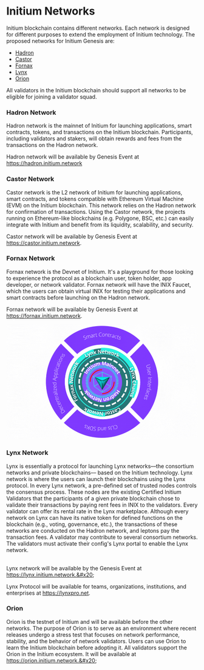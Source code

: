 # Initium Networks

Initium blockchain contains different networks. Each network is designed for different purposes to extend the employment of Initium technology. The proposed networks for Initium Genesis are:

* [Hadron](initium-networks.md#hadron-network)&#x20;
* [Castor](initium-networks.md#hadron-network-1)
* [Fornax](initium-networks.md#fornax)&#x20;
* [Lynx](initium-networks.md#lynx-network)
* [Orion](initium-networks.md#orion)

All validators in the Initium blockchain should support all networks to be eligible for joining a validator squad.&#x20;

### Hadron Network

Hadron network is the mainnet of Initium for launching applications, smart contracts, tokens, and transactions on the Initium blockchain. Participants, including validators and stakers, will obtain rewards and fees from the transactions on the Hadron network. &#x20;

Hadron network will be available by Genesis Event at https://hadron.initium.network

### Castor Network

Castor network is the L2 network of Initium for launching applications, smart contracts, and tokens compatible with Ethereum Virtual Machine (EVM) on the Initium blockchain. This network relies on the Hadron network for confirmation of transactions. Using the Castor network, the projects running on  Ethereum-like blockchains (e.g. Polygone, BSC, etc.) can easily integrate with Initium and benefit from its liquidity, scalability, and security.&#x20;

Castor network will be available by Genesis Event at https://castor.initium.network.

### Fornax Network

Fornax network is the Devnet of Initium. It's a playground for those looking to experience the protocol as a blockchain user, token holder, app developer, or network validator. Fornax network will have the INIX Faucet, which the users can obtain virtual INIX for testing their applications and smart contracts before launching on the Hadron network.

Fornax network will be available by Genesis Event at https://fornax.initium.network.

![Initium Blockchain Layers. Source: Initium Foundation website. ](../.gitbook/assets/layers.gif)

### Lynx Network

Lynx is essentially a protocol for launching Lynx networks––the consortium networks and private blockchains–– based on the Initium technology. Lynx network is where the users can launch their blockchains using the Lynx protocol. In every Lynx network, a pre-defined set of trusted nodes controls the consensus process. These nodes are the existing Certified Initium Validators that the participants of a given private blockchain chose to validate their transactions by paying rent fees in INIX to the validators. Every validator can offer its rental rate in the Lynx marketplace. Although every network on Lynx can have its native token for defined functions on the blockchain (e.g., voting, governance, etc.), the transactions of these networks are conducted on the Hadron network, and leptons pay the transaction fees. A validator may contribute to several consortium networks. The validators must activate their config's Lynx portal to enable the Lynx network.

\
Lynx network will be available by the Genesis Event at https://lynx.initium.network.&#x20;

Lynx Protocol will be available for teams, organizations, institutions, and enterprises at https://lynxpro.net.

### Orion

Orion is the testnet of Initium and will be available before the other networks. The purpose of Orion is to serve as an environment where recent releases undergo a stress test that focuses on network performance, stability, and the behavior of network validators. Users can use Orion to learn the Initium blockchain before adopting it. All validators support the Orion in the Initium ecosystem. It will be available at https://orion.initium.network.&#x20;
